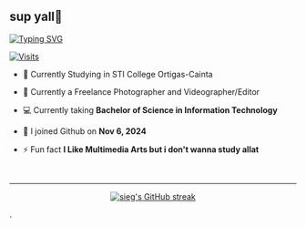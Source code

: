 ## sup yall👋

[![Typing SVG](https://readme-typing-svg.herokuapp.com?font=comfortaa&color=FFFFFF&size=25&width=600&lines=Hi+👋,+I'm+Mark+Joseph;An+Aspiring+UI/UX+Designer+and+Freelance+Photographer+📷)](https://git.io/typing-svg)

[![Visits](https://komarev.com/ghpvc/?username=astromrcz&color=03C988&style=flat&label=Profile+Views)](https://github.com/astromrcz)

- 🔭 Currently Studying in STI College Ortigas-Cainta

- 🌱 Currently a Freelance Photographer and Videographer/Editor

- 💻 Currently taking **Bachelor of Science in Information Technology**

- 🤖 I joined Github on **Nov 6, 2024**

- ⚡ Fun fact **I Like Multimedia Arts but i don't wanna study allat**

</div>

<br/>
<hr/>

<p align="center">
  <a href="https://github.com/sgfrdgrln">
    <img src="https://github-readme-streak-stats.herokuapp.com/?user=sgfrdgrln&theme=tokyonight&border=03C988&background=0D1117" alt="sieg's GitHub streak"/>
  </a>
</p>
.


<a> 
    
  <br/>
</a>
